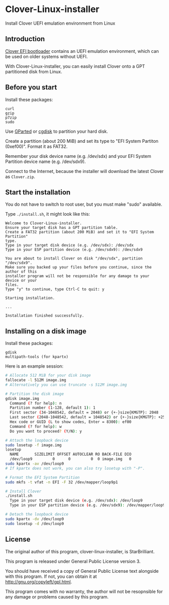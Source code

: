 Clover-Linux-installer
======================

Install Clover UEFI emulation environment from Linux

## Introduction

[Clover EFI bootloader](https://clover-wiki.zetam.org/Home) contains an UEFI emulation environment, which can be used on older systems without UEFI.

With Clover-Linux-installer, you can easily install Clover onto a GPT partitioned disk from Linux.

## Before you start

Install these packages:

```
curl
gzip
p7zip
sudo
```

Use [GParted](http://gparted.org/) or [cgdisk](http://www.rodsbooks.com/gdisk/) to partition your hard disk.

Create a partition (about 200 MiB) and set its type to "EFI System Partiton (0xef00)". Format it as FAT32.

Remember your disk device name (e.g. /dev/sdx) and your EFI System Partition device name (e.g. /dev/sdx9).

Connect to the Internet, because the installer will download the latest Clover as `Clover.zip`.

## Start the installation

You do not have to switch to root user, but you must make "sudo" available.

Type `./install.sh`, it might look like this:

```
Welcome to Clover-Linux-installer.
Ensure your target disk has a GPT partition table.
Create a FAT32 partition (about 200 MiB) and set it to "EFI System Partition"
type.
Type in your target disk device (e.g. /dev/sdx): /dev/sdx
Type in your ESP partition device (e.g. /dev/sdx9): /dev/sdx9

You are about to install Clover on disk "/dev/sdx", partition "/dev/sdx9".
Make sure you backed up your files before you continue, since the author of this
installer program will not be responsible for any damage to your device or your
files.
Type "y" to continue, type Ctrl-C to quit: y

Starting installation.

...

Installation finished successfully.
```

## Installing on a disk image

Install these packages:

```
gdisk
multipath-tools (for kpartx)
```

Here is an example session:

```bash
# Allocate 512 MiB for your disk image
fallocate -l 512M image.img
# Alternatively you can use truncate -s 512M image.img

# Partition the disk image
gdisk image.img
  Command (? for help): n
  Partition number (1-128, default 1): 1
  First sector (34-1048542, default = 2048) or {+-}size{KMGTP}: 2048
  Last sector (2048-1048542, default = 1048542) or {+-}size{KMGTP}: +256M
  Hex code or GUID (L to show codes, Enter = 8300): ef00
  Command (? for help): w
  Do you want to proceed? (Y/N): y

# Attach the loopback device
sudo losetup -f image.img
losetup
  NAME       SIZELIMIT OFFSET AUTOCLEAR RO BACK-FILE DIO
  /dev/loop9         0      0         0  0 image.img   0
sudo kpartx -av /dev/loop9
# If kpartx does not work, you can also try losetup with "-P".

# Format the EFI System Partition
sudo mkfs -t vfat -n EFI -F 32 /dev/mapper/loop9p1

# Install Clover
./install.sh
  Type in your target disk device (e.g. /dev/sdx): /dev/loop9
  Type in your ESP partition device (e.g. /dev/sdx9): /dev/mapper/loop9p1

# Detach the loopback device
sudo kpartx -dv /dev/loop9
sudo losetup -d /dev/loop9
```

## License

The original author of this program, clover-linux-installer, is StarBrilliant.

This program is released under General Public License version 3.

You should have received a copy of General Public License text alongside with this program. If not, you can obtain it at <http://gnu.org/copyleft/gpl.html>.

This program comes with no warranty, the author will not be resopnsible for any damage or problems caused by this program.
